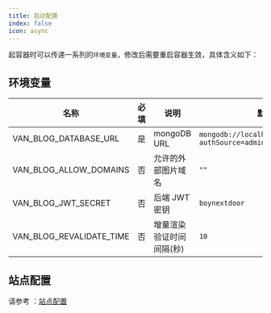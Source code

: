 ```yaml
---
title: 启动配置
index: false
icon: async
---
```


起容器时可以传递一系列的`环境变量`，修改后需要重启容器生效，具体含义如下：

## 环境变量

| 名称                     | 必填 | 说明                     | 默认值                                               |
| ------------------------ | ---- | ------------------------ | ---------------------------------------------------- |
| VAN_BLOG_DATABASE_URL    | 是   | mongoDB URL              | `mongodb://localhost:27017/vanBlog?authSource=admin` |
| VAN_BLOG_ALLOW_DOMAINS   | 否   | 允许的外部图片域名       | `""`                                                 |
| VAN_BLOG_JWT_SECRET      | 否   | 后端 JWT 密钥            | `boynextdoor`                                        |
| VAN_BLOG_REVALIDATE_TIME | 否   | 增量渲染验证时间间隔(秒) | `10`                                                 |

## 站点配置

请参考 ：[站点配置](/guide/setting.md)
